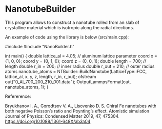 # NanotubeBuilder
This program allows to construct a nanotube rolled from an slab of crystalline material which is isotropic along
the radial directions.  

An example of code using the library is below (src/main.cpp):

#include <iostream>
#include "NanoBuilder.h"
  
int main() {
    double lattice_al = 4.05; // aluminum lattice parameter
    coord x = {1, 0, 0};
    coord y = {0, 1, 0};
    coord z = {0, 0, 1};
    double length = 700; // length
    double r_in = 200; // inner radius
    double r_out = 210; // outer radius
    atoms nanotube_atoms = NTBuilder::BuildNanotube(LatticeType::FCC, lattice_al, x, y, z, length, r_in, r_out);
    ofstream out("0_Al_700_200_210_001.data");
    OutputLammpsFormat(out, nanotube_atoms, 1);
}


Refererence:

Bryukhanov I. A., Gorodtsov V. A., Lisovenko D. S. 
Chiral Fe nanotubes with both negative Poisson’s ratio and Poynting’s effect. Atomistic simulation 
Journal of Physics: Condensed Matter 2019, 47, 475304.
https://doi.org/10.1088/1361-648X/ab3a04
